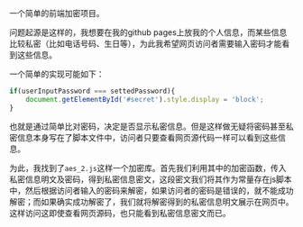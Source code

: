 一个简单的前端加密项目。

问题起源是这样的，我想要在我的github pages上放我的个人信息，而某些信息比较私密（比如电话号码、生日等），为此我希望网页访问者需要输入密码才能看到这些信息。

一个简单的实现可能如下：

```javascript
if(userInputPassword === settedPassword){
    document.getElementById('#secret').style.display = 'block';
}
```

也就是通过简单比对密码，决定是否显示私密信息。但是这样做无疑将密码甚至私密信息本身写在了脚本文件中，访问者只要查看网页源代码一样可以看到这些信息。

为此，我找到了`aes_2.js`这样一个加密库。首先我们利用其中的加密函数，传入私密信息明文及密码，得到私密信息密文，这段密文我们将其作为常量存在js脚本中，然后根据访问者输入的密码来解密，如果访问者的密码是错误的，就不能成功解密；而如果确实成功解密了，我们就将解密得到的私密信息明文展示在网页中。这样访问这即使查看网页源码，也只能看到私密信息密文而已。